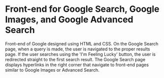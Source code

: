 # Front-end for Google Search, Google Images, and Google Advanced Search

Front-end of Google designed using HTML and CSS. On the Google Search page, when a query is made, the user is navigated to the proper results page. If the user searches using the 'I'm Feeling Lucky' button, the user is redirected straight to the first search result. The Google Search page displays hyperlinks in the right corner that navigate to front-end pages similar to Google Images or Advanced Search.

